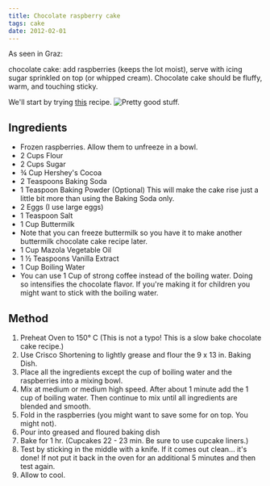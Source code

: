 ```yaml
---
title: Chocolate raspberry cake
tags: cake
date: 2012-02-01
---
```


As seen in Graz:

chocolate cake: add raspberries (keeps the lot moist), serve with icing
sugar sprinkled on top (or whipped cream). Chocolate cake should be
fluffy, warm, and touching sticky.

We'll start by trying
[this](http://www.bestmoistchocolatecakerecipe.com/) recipe. ![Pretty
good stuff.](Choc-rasp.jpg "fig:Pretty good stuff.")

Ingredients
-----------

-   Frozen raspberries. Allow them to unfreeze in a bowl.
-   2 Cups Flour
-   2 Cups Sugar
-   ¾ Cup Hershey's Cocoa
-   2 Teaspoons Baking Soda
-   1 Teaspoon Baking Powder (Optional) This will make the cake rise
    just a little bit more than using the Baking Soda only.
-   2 Eggs (I use large eggs)
-   1 Teaspoon Salt
-   1 Cup Buttermilk
-   Note that you can freeze buttermilk so you have it to make another
    buttermilk chocolate cake recipe later.
-   1 Cup Mazola Vegetable Oil
-   1 ½ Teaspoons Vanilla Extract
-   1 Cup Boiling Water
-   You can use 1 Cup of strong coffee instead of the boiling water.
    Doing so intensifies the chocolate flavor. If you're making it for
    children you might want to stick with the boiling water.

Method
------

1.  Preheat Oven to 150° C (This is not a typo! This is a slow bake
    chocolate cake recipe.)
2.  Use Crisco Shortening to lightly grease and flour the 9 x 13 in.
    Baking Dish.
3.  Place all the ingredients except the cup of boiling water and the
    raspberries into a mixing bowl.
4.  Mix at medium or medium high speed. After about 1 minute add the 1
    cup of boiling water. Then continue to mix until all ingredients are
    blended and smooth.
5.  Fold in the raspberries (you might want to save some for on top. You
    might not).
6.  Pour into greased and floured baking dish
7.  Bake for 1 hr. (Cupcakes 22 - 23 min. Be sure to use cupcake
    liners.)
8.  Test by sticking in the middle with a knife. If it comes out
    clean... it's done! If not put it back in the oven for an additional
    5 minutes and then test again.
9.  Allow to cool.

